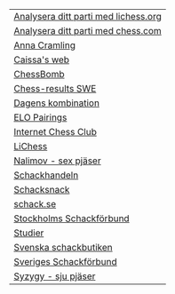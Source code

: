 | |
|-|
|[Analysera ditt parti med lichess.org](https://lichess.org/analysis)|
|[Analysera ditt parti med chess.com](https://www.chess.com/analysis)|
|[Anna Cramling](https://www.youtube.com/@AnnaCramling)|
|[Caissa's web](https://caissa.com)|
|[ChessBomb](https://www.chess.com/events)|
|[Chess-results SWE](https://chess-results.com/fed.aspx?lan=6&fed=SWE)|
|[Dagens kombination](https://www.shredderchess.com/online/playshredder/gdailytactics.php?mylang=en&mysize=32)|
|[ELO Pairings](https://christernilsson.github.io/ELO-Pairings)|
|[Internet Chess Club](https://www.chessclub.com)|
|[LiChess](https://lichess.org)|
|[Nalimov - sex pjäser](https://www.k4it.de/index.php?topic=egtb&lang=en)|
|[Schackhandeln](https://www.schackhandeln.se)|
|[Schacksnack](http://www.schacksnack.se)|
|[schack.se](https://schack.se)|
|[Stockholms Schackförbund](https://www.stockholmsschack.se)|
|[Studier](HTM/schackstudier.htm)|
|[Svenska schackbutiken](https://www.schackbutiken.se)|
|[Sveriges Schackförbund](https://schack.se)| 
|[Syzygy - sju pjäser](https://syzygy-tables.info)|
 